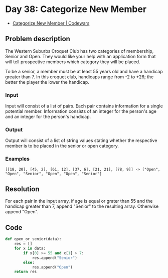 # Day 38: Categorize New Member

- [Categorize New Member | Codewars](https://www.codewars.com/kata/5502c9e7b3216ec63c0001aa)

## Problem description

The Western Suburbs Croquet Club has two categories of membership, Senior and Open. They would like your help with an application form that will tell prospective members which category they will be placed.

To be a senior, a member must be at least 55 years old and have a handicap greater than 7. In this croquet club, handicaps range from -2 to +26; the better the player the lower the handicap.

### Input

Input will consist of a list of pairs. Each pair contains information for a single potential member. Information consists of an integer for the person's age and an integer for the person's handicap.

### Output

Output will consist of a list of string values stating whether the respective member is to be placed in the senior or open category.

### Examples

```text
[[18, 20], [45, 2], [61, 12], [37, 6], [21, 21], [78, 9]] -> ["Open", "Open", "Senior", "Open", "Open", "Senior"]
```

## Resolution

For each pair in the input array, if age is equal or grater than 55 and the handicap greater than 7, append "Senior" to the resulting array. Otherwise append "Open".

## Code

```python
def open_or_senior(data):
    res = []
    for x in data:
        if x[0] >= 55 and x[1] > 7:
            res.append("Senior")
        else:
            res.append("Open")
    return res
```
